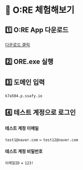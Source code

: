 # 🔆 O:RE 체험해보기

## 1️⃣ O:RE App 다운로드

[다운로드 클릭](https://ore-s3.s3.ap-northeast-2.amazonaws.com/application/ORE+Setup+1.0.1.zip)

## 2️⃣ ORE.exe 실행

## 3️⃣ 도메인 입력

``` bash
k7a504.p.ssafy.io
```

## 4️⃣ 테스트 계정으로 로그인

#### 테스트 계정 이메일

`test1@naver.com` ~ `test12@naver.com`

#### 테스트 계정 비밀번호

`이메일ID` + `123!`
